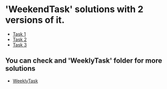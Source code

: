 # 'WeekendTask' solutions with 2 versions of it.

- [Task 1](https://justlolx.github.io/WeekendTask/1Task.html)
- [Task 2](https://justlolx.github.io/WeekendTask/2Task.html)
- [Task 3](https://justlolx.github.io/WeekendTask/3Task.html)


## You can check and 'WeeklyTask' folder for more solutions
- [WeeklyTask](https://justlolx.github.io/WeeklyTask)